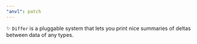 ```yaml
---
"anvl": patch
---
```


✨ `Differ` is a pluggable system that lets you print nice summaries of deltas between data of any types.
